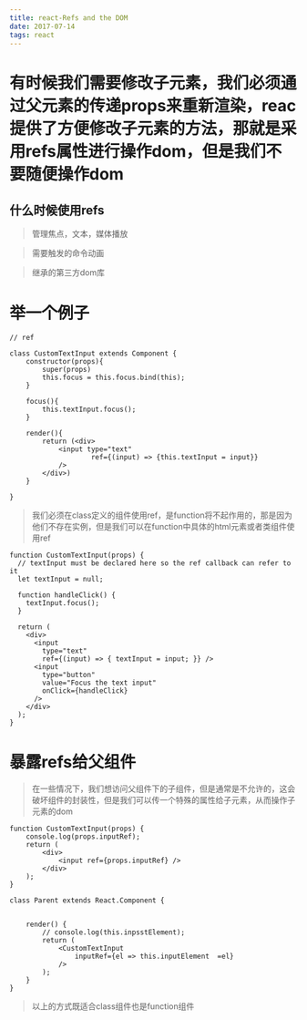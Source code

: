 ```yaml
---
title: react-Refs and the DOM
date: 2017-07-14
tags: react
---
```


# 有时候我们需要修改子元素，我们必须通过父元素的传递props来重新渲染，reac提供了方便修改子元素的方法，那就是采用refs属性进行操作dom，但是我们不要随便操作dom

## 什么时候使用refs

> 管理焦点，文本，媒体播放

> 需要触发的命令动画

> 继承的第三方dom库

# 举一个例子


```
// ref

class CustomTextInput extends Component {
    constructor(props){
        super(props)
        this.focus = this.focus.bind(this);
    }

    focus(){
        this.textInput.focus();
    }

    render(){
        return (<div>
            <input type="text"
                    ref={(input) => {this.textInput = input}}
            />
        </div>)
    }

}
```

> 我们必须在class定义的组件使用ref，是function将不起作用的，那是因为他们不存在实例，但是我们可以在function中具体的html元素或者类组件使用ref


```
function CustomTextInput(props) {
  // textInput must be declared here so the ref callback can refer to it
  let textInput = null;

  function handleClick() {
    textInput.focus();
  }

  return (
    <div>
      <input
        type="text"
        ref={(input) => { textInput = input; }} />
      <input
        type="button"
        value="Focus the text input"
        onClick={handleClick}
      />
    </div>
  );  
}
```

# 暴露refs给父组件

> 在一些情况下，我们想访问父组件下的子组件，但是通常是不允许的，这会破坏组件的封装性，但是我们可以传一个特殊的属性给子元素，从而操作子元素的dom


```
function CustomTextInput(props) {
    console.log(props.inputRef);
    return (
        <div>
            <input ref={props.inputRef} />
        </div>
    );
}

class Parent extends React.Component {


    render() {
        // console.log(this.inpsstElement);
        return (
            <CustomTextInput
                inputRef={el => this.inputElement  =el}
            />
        );
    }
}
```

> 以上的方式既适合class组件也是function组件







